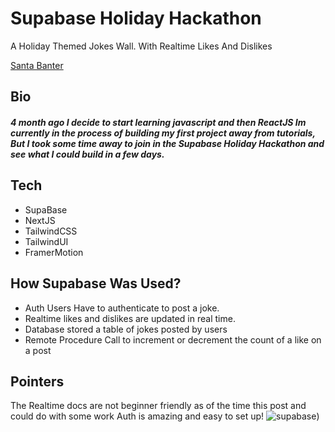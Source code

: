 # Supabase Holiday Hackathon

A Holiday Themed Jokes Wall. With Realtime Likes And Dislikes

[Santa Banter](https://santa-banter.vercel.app/)

## Bio

##### 4 month ago I decide to start learning javascript and then ReactJS Im currently in the process of building my first project away from tutorials, But I took some time away to join in the Supabase Holiday Hackathon and see what I could build in a few days.

## Tech

- SupaBase
- NextJS
- TailwindCSS
- TailwindUI
- FramerMotion

## How Supabase Was Used?

- Auth Users Have to authenticate to post a joke.
- Realtime likes and dislikes are updated in real time.
- Database stored a table of jokes posted by users
- Remote Procedure Call to increment or decrement the count of a like on a post

## Pointers

The Realtime docs are not beginner friendly as of the time this post and could do with some work
Auth is amazing and easy to set up!
![supabase](https://user-images.githubusercontent.com/33136365/145005340-70835d36-f82c-42eb-bd42-9f73dd469df6.jpeg=250x250))
